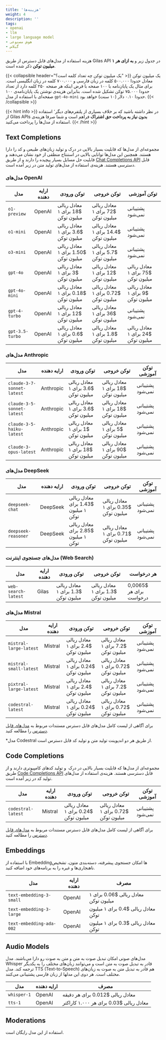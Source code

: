 ```yaml
---
title: 'هزینه‌ها'
weight: 4
description: ''
tags:
- openai
- llm
- large language model
- هوش مصنوعی
- گیلاس
---
```




هزینه استفاده از مدل‌های قابل دسترس از طریق Gilas API در جدول زیر و **به ازای هر ۱ میلیون توکن** ذکر شده است.  

{{< collapsible header="یک میلیون توکن چه تعداد کلمه است؟" >}}
یک میلیون توکن معادل حدودا ۵۰۰.۰۰۰ کلمه در زبان فارسی و ۷۰۰.۰۰۰ کلمه در زبان انگلیسی است. برای مثال یک پایان‌نامه با ۱۰۰ صفحه با فرض اینکه هر صفحه ۲۵۰ کلمه دارد از تعداد حدودا ۷۵.۰۰۰ توکن تشکیل شده است. بنابراین هزینه‌ی نوشتن یک پایان‌نامه‌ی ۱۰۰ صفحه‌ای با استفاده از مدل‌ `gpt-4o-mini`   حدودا ۰.۱۰ دلار (۱۰ سنت) خواهد بود.
{{< /collapsible >}}


{{< hint info >}}
در نظر داشته باشید که بر خلاف بسیاری از پلتفرم‌های دیگر٬ استفاده از Gilas APIs **بدون نیاز به پرداخت حق اشتراک** فراهم است و شما صرفا هزینه‌ی استفاده از مدل‌ها را پرداخت می‌کنید.
{{< /hint >}}


## Text Completions

مجموعه‌ای از مدل‌ها که قابلیت بسیار بالایی در درک و تولید زبان‌های طبیعی و کد را دارا هستند. همچنین این مدل‌ها توانایی بالایی در استنتاج منطقی از خود نشان می‌دهند و قابلیت حل مسایل بسیار پیچیده را دارند  و از طریق [Chat Completions API](/apis/chat-completions) قابل دسترسی هستند. هزینه‌ی استفاده از مدل‌های تولید متن در زیر آمده است.


### **مدل‌های OpenAI**
 مدل | ارایه دهنده | توکن ورودی | توکن خروجی | توکن آموزشی
---|----------|-----|-----|-----
`o1-preview`	 | OpenAI |  معادل ریالی $18  برای ۱ میلیون توکن | معادل ریالی $72 برای ۱ میلیون توکن  | پشتیبانی نمی‌شود
`o1-mini`	 | OpenAI | معادل ریالی $3.6 برای ۱ میلیون توکن | معادل ریالی $14.4 برای ۱ میلیون توکن | پشتیبانی نمی‌شود
`o3-mini`	 | OpenAI | معادل ریالی $1.50 برای ۱ میلیون توکن | معادل ریالی $5.7 برای ۱ میلیون توکن | پشتیبانی نمی‌شود
`gpt-4o`	 | OpenAI | معادل ریالی $3 برای ۱ میلیون توکن | معادل ریالی $12 برای ۱ میلیون توکن | معادل ریالی $75 برای ۱ میلیون توکن
`gpt-4o-mini`	 | OpenAI | معادل ریالی $0.18 برای ۱ میلیون توکن | معادل ریالی $0.72 برای ۱ میلیون توکن | معادل ریالی $9 برای ۱ میلیون توکن
`gpt-4-turbo`	 | OpenAI | معادل ریالی $12 برای ۱ میلیون توکن | معادل ریالی $36 برای ۱ میلیون توکن | پشتیبانی نمی‌شود
`gpt-3.5-turbo` | OpenAI | معادل ریالی $0.6 برای ۱ میلیون توکن | معادل ریالی $1.8 برای ۱ میلیون توکن | معادل ریالی $24 برای ۱ میلیون توکن

### **مدل‌های Anthropic**

 مدل | ارایه دهنده | توکن ورودی | توکن خروجی | توکن آموزشی
---|----------|-----|-----|-----
`claude-3-7-sonnet-latest`	 | Anthropic | معادل ریالی $3.6 برای ۱ میلیون توکن | معادل ریالی $18 برای ۱ میلیون توکن | پشتیبانی نمی‌شود
`claude-3-5-sonnet-latest`	 | Anthropic | معادل ریالی $3.6 برای ۱ میلیون توکن | معادل ریالی $18 برای ۱ میلیون توکن | پشتیبانی نمی‌شود
`claude-3-5-haiku-latest`	 | Anthropic | معادل ریالی $1 برای ۱ میلیون توکن | معادل ریالی $5 برای ۱ میلیون توکن | پشتیبانی نمی‌شود
`claude-3-opus-latest`	 | Anthropic | معادل ریالی $18 برای ۱ میلیون توکن | معادل ریالی $90 برای ۱ میلیون توکن | پشتیبانی نمی‌شود

### **مدل‌های DeepSeek**

 مدل | ارایه دهنده | توکن ورودی | توکن خروجی | توکن آموزشی
---|----------|-----|-----|-----
`deepseek-chat`	 | DeepSeek | معادل ریالی $1.43 برای ۱ میلیون توکن | معادل ریالی $0.35 برای ۱ میلیون توکن | پشتیبانی نمی‌شود
`deepseek-reasoner`	 | DeepSeek | معادل ریالی $2.85 برای ۱ میلیون توکن | معادل ریالی $0.71 برای ۱ میلیون توکن | پشتیبانی نمی‌شود


### **مدل‌های جستجوی اینترنت (Web Search)**

 مدل | ارایه دهنده | توکن ورودی | توکن خروجی | هر درخواست
---|----------|-----|-----|-----
`web-search-latest`	 | Gilas | معادل ریالی $1.3 برای ۱ میلیون توکن | معادل ریالی $1.3 برای ۱ میلیون توکن | 0,0065$ برای هر درخواست

### **مدل‌های Mistral**

 مدل | ارایه دهنده | توکن ورودی | توکن خروجی | توکن آموزشی
---|----------|-----|-----|-----
`mistral-large-latest`	 | Mistral | معادل ریالی $2.4 برای ۱ میلیون توکن | معادل ریالی $7.2 برای ۱ میلیون توکن | پشتیبانی نمی‌شود
`mistral-small-latest`	 | Mistral | معادل ریالی $0.24 برای ۱ میلیون توکن | معادل ریالی $0.72 برای ۱ میلیون توکن | پشتیبانی نمی‌شود
`pixtral-large-latest`	 | Mistral | معادل ریالی $2.4 برای ۱ میلیون توکن | معادل ریالی $7.2 برای ۱ میلیون توکن | پشتیبانی نمی‌شود
`codestral-latest`	 | Mistral | معادل ریالی $0.24 برای ۱ میلیون توکن | معادل ریالی $0.72 برای ۱ میلیون توکن | پشتیبانی نمی‌شود


برای آگاهی از لیست کامل مدل‌های قابل دسترس مستندات مربوط به [مدل‌های قابل دسترس](/models) را مطالعه کنید.

*مدل Codestral از طریق هر دو اندپوینت تولید متن و تولید کد قابل دسترس است.

## Code Completions

مجموعه‌ای از مدل‌ها که قابلیت بسیار بالایی در درک  و تولید کدهای کامپیوتری دارند و از طریق [Code Completions API](/fim/chat-completions) قابل دسترسی هستند. هزینه‌ی استفاده از مدل‌های تولید کد در زیر آمده است.

 مدل | ارایه دهنده | توکن ورودی | توکن خروجی | توکن آموزشی
---|----------|-----|-----|-----
`codestral-latest`	 | Mistral | معادل ریالی $0.24 برای ۱ میلیون توکن | معادل ریالی $0.72 برای ۱ میلیون توکن | پشتیبانی نمی‌شود

برای آگاهی از لیست کامل مدل‌های قابل دسترس مستندات مربوط به [مدل‌های قابل دسترس](/models) را مطالعه کنید.

## Embeddings

با استفاده از Embeddingها امکان جستجوی پیشرفته، دسته‌بندی متون، تشخیص ناهنجاری‌ها و غیره را به برنامه‌های خود اضافه کنید.

 مدل | ارایه دهنده | مصرف
---|---|----------
`text-embedding-3-small` | OpenAI | معادل ریالی $0.06 برای ۱ میلیون توکن
`text-embedding-3-large` | OpenAI | معادل ریالی $0.4 برای ۱ میلیون توکن
`text-embedding-ada-002` | OpenAI | معادل ریالی $0.3 برای ۱ میلیون توکن

## Audio Models

مدل‌های صوتی امکان تبدیل صوت به متن و متن به صوت رو دارا می‌باشند.
مدل Whisper قادر به تبدیل صوت به متن است و می‌توانند زبان‌های مختلف را به یکدیگر ترجمه کند.
مدل TTS (Text-to-Speech) هم قادر به تبدیل متن به صوت به زبان‌های مختلف است.
هر دوی این مدلها از زبان فارسی پشتیبانی می‌کنند.

 مدل | ارایه دهنده | مصرف
---|---|----------
`whisper-1` | OpenAI | معادل ریالی $0.012 برای هر دقیقه
`tts-1` | OpenAI | معادل ریالی $0.03 برای هر ۱.۰۰۰ کاراکتر

## Moderations

استفاده از این مدل رایگان است.
